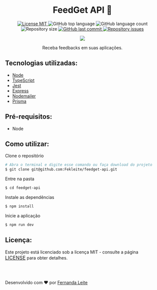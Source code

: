 <h1 align="center">FeedGet API 💬</h1>

<p align="center">
  <a href="https://opensource.org/licenses/MIT">
    <img src="https://img.shields.io/badge/License-MIT-7B61FF" alt="License MIT">
  </a>
  
  <img alt="GitHub top language" src="https://img.shields.io/github/languages/top/Fekleite/letmeask?color=7B61FF">

  <img alt="GitHub language count" src="https://img.shields.io/github/languages/count/Fekleite/letmeask?color=7B61FF">

  <img alt="Repository size" src="https://img.shields.io/github/repo-size/Fekleite/letmeask?color=7B61FF">
  
  <a href="https://github.com/Fekleite/letmeask/commits/master">
    <img alt="GitHub last commit" src="https://img.shields.io/github/last-commit/Fekleite/letmeask?color=7B61FF">
  </a>

  <a href="https://github.com/Fekleite/letmeask/issues">
    <img alt="Repository issues" src="https://img.shields.io/github/issues/Fekleite/letmeask?color=7B61FF">
  </a>
</p>

<p align="center"  >
  <img src="https://user-images.githubusercontent.com/48728541/167233002-d672be2c-7871-4983-87ec-ef1153853351.png" />
</p>

<p align="center">
  Receba feedbacks em suas aplicações.
</p>

<h2> Tecnologias utilizadas: </h2>

- <a href="https://reactnative.dev/" > Node </a>
- <a href="https://www.typescriptlang.org/"> TypeScript </a>
- <a href="https://jestjs.io/"> Jest </a>
- <a href="https://expressjs.com/"> Express </a>
- <a href="https://nodemailer.com/about/"> Nodemailer </a>
- <a href="https://www.prisma.io/"> Prisma </a>

## Pré-requisitos:

- Node

## Como utilizar:

Clone o repositório
```bash
# Abra o terminal e digite esse comando ou faça download do projeto
$ git clone git@github.com:Fekleite/feedget-api.git
```

Entre na pasta
```bash
$ cd feedget-api
```

Instale as dependências
```bash
$ npm install
```

Inicie a aplicação
```bash
$ npm run dev
```

## Licença:

<p>Este projeto está licenciado sob a licença MIT - consulte a página <a href="https://opensource.org/licenses/MIT" style=" font-size: 16px; " >LICENSE</a> para obter detalhes.</p>


</br>
</br>

<p >Desenvolvido com ❤️ por <a href="https://github.com/Fekleite">Fernanda Leite </a>
